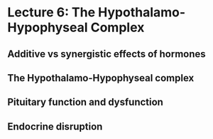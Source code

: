 # Lecture 6: The Hypothalamo-Hypophyseal Complex

## Additive vs synergistic effects of hormones

## The Hypothalamo-Hypophyseal complex

## Pituitary function and dysfunction

## Endocrine disruption
